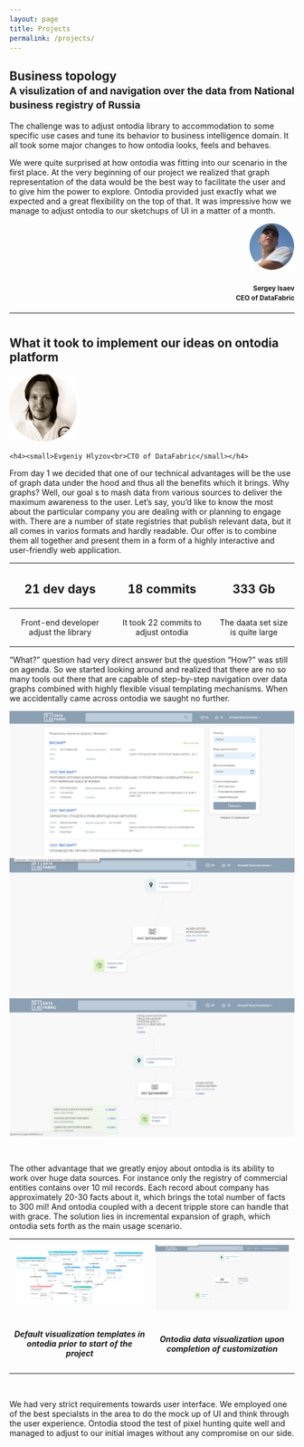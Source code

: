 ```yaml
---
layout: page
title: Projects
permalink: /projects/
---
```


<h2>Business topology<br><small>A visulization of and navigation over the data from National business registry of Russia</small></h2>

<div class="alert alert-info" role="alert">
    <p>The challenge was to adjust ontodia library to accommodation to some specific use cases and tune its behavior to business intelligence domain. It all took some major changes to how ontodia looks, feels and behaves.
    </p>
    <p>We were quite surprised at how ontodia was fitting into our scenario in the first place. At the very beginning of our project we realized that graph representation of the data would be the best way to facilitate the user and to give him the power to explore. Ontodia provided just exactly what we expected and a great flexibility on the top of that. It was impressive how we manage to adjust ontodia to our sketchups of UI in a matter of a month.</p>
</div>
<div style="text-align: right">
  <img src="/assets/img/Isaev.png" width="80px">
    
  <h4><small>Sergey Isaev<br>CEO of DataFabric</small></h4>
</div>
<hr class="featurette-divider">
<div class="text-center" style="margin-top:40px"><h2 id="what-it-took-to-implement-our-ideas-on-ontodia-platform">What it took to implement our ideas on ontodia platform</h2>
    <img src="/assets/img/Hlyzov.png" width="120px">
    
    <h4><small>Evgeniy Hlyzov<br>CTO of DataFabric</small></h4>
</div>

<p>From day 1 we decided that one of our technical advantages will be the use of graph data under the hood and thus all 
the benefits which it brings. Why graphs? Well, our goal s to mash data from various sources to deliver the 
maximum awareness to the user. Let’s say, you’d like to know the most about the particular company you are 
dealing with or planning to engage with. There are a number of state registries that publish relevant data, 
but it all comes in varios formats and hardly readable. Our offer is to combine them all together and present 
them in a form of a highly interactive and user-friendly web application.</p>

<div class="table-responsive text-center">
  <table class="table">
    <thead>
      <tr>
        <th style="text-align: center"><h2>21 dev days</h2></th>
        <th style="text-align: center"><h2>18 commits</h2></th>
        <th style="text-align: center"><h2>333 Gb</h2></th>
      </tr>
    </thead>
    <tbody>
      <tr>
        <td style="border-top: 1px solid #384452; text-align: center; margin: 10px"><p>Front-end developer adjust the library</p></td>
        <td style="border-top: 1px solid #384452; text-align: center;margin: 10px" ><p>It took 22 commits to adjust ontodia</p></td>
        <td style="border-top: 1px solid #384452; text-align: center; margin: 10px"><p>The daata set size is quite large</p></td>
      </tr>
    </tbody>
  </table>
</div>

<p>“What?” question had very direct answer but the question “How?” was still on agenda. So we started looking around 
and realized that there are no so many tools out there that are capable of step-by-step navigation over data graphs 
combined with highly flexible visual templating mechanisms. When we accidentally came across ontodia we saught no 
further.</p>

<div class="container-fluid" id="slick-obj">
    <div class="slick-slide text-center" style="text-align:center">
        <img class="text-center block-center" src="/assets/img/blog/Searchresults.png">
    </div>
    <div class="text-center block-center">
        <img src="/assets/img/blog/ontodiafirststep.png">
    </div>
    <div class="text-center block-center">
        <img src="/assets/img/blog/ontodiasecondstep.png">
    </div>
</div>


<p><br /></p>

<p>The other advantage that we greatly enjoy about ontodia is its ability to work over huge data sources. For instance 
only the registry of commercial entities contains over 10 mil records. Each record about company has approximately 
20-30 facts about it, which brings the total number of facts to 300 mil! And ontodia coupled with a decent tripple 
store can handle that with grace. The solution lies in incremental expansion of graph, which ontodia sets forth as 
the main usage scenario.</p>

<table>
  <tbody style="padding:10px">
    <tr>
      <td style="padding:10px"><img src="/assets/img/blog/Pastedimageat2017_02_0112_31PM.png" alt="" /></td>
      <td style="padding:10px"><img src="/assets/img/blog/ontodiafirststep.png" alt="" /></td>
    </tr>
    <tr>
      <td><h5 style="text-align: center">Default visualization templates in ontodia prior to start of the project</h5></td>
      <td><h5 style="text-align: center"> Ontodia data visualization upon completion of customization</h5></td>
    </tr>
  </tbody>
</table>

<p><br /></p>

<p>We had very strict requirements towards user interface. We employed one of the best specialsts in the area to do the 
mock up of UI and think through the user experience. Ontodia stood the test of pixel hunting quite well and managed to 
adjust to our initial images without any compromise on our side.</p>
